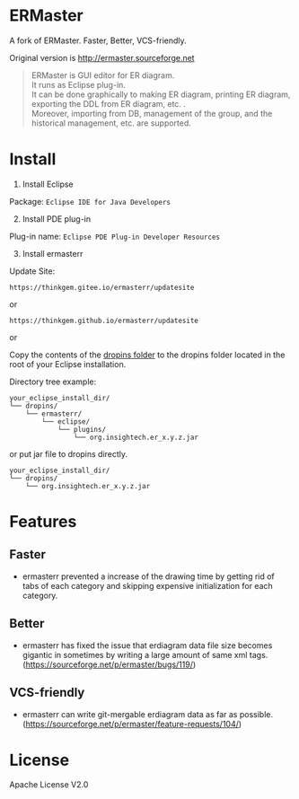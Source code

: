 # ERMaster

A fork of ERMaster. Faster, Better, VCS-friendly.

Original version is http://ermaster.sourceforge.net  

> ERMaster is GUI editor for ER diagram.  
> It runs as Eclipse plug-in.  
> It can be done graphically to making ER diagram, printing ER diagram, exporting the DDL from ER diagram, etc. .  
> Moreover, importing from DB, management of the group, and the historical management, etc. are supported.  

# Install

1. Install Eclipse 
 
Package: `Eclipse IDE for Java Developers`

2. Install PDE plug-in  

Plug-in name: `Eclipse PDE Plug-in Developer Resources`

3. Install ermasterr 
 
Update Site:

`https://thinkgem.gitee.io/ermasterr/updatesite`

or

`https://thinkgem.github.io/ermasterr/updatesite`

or

Copy the contents of the [dropins folder](https://gitee.com/thinkgem/ermasterr/tree/master/dropins/ermasterr/eclipse/plugins) to the dropins folder located in the root of your Eclipse installation.

Directory tree example:

```
your_eclipse_install_dir/
└── dropins/
    └── ermasterr/
        └── eclipse/
            └── plugins/
                └── org.insightech.er_x.y.z.jar
```

or put jar file to dropins directly.

```
your_eclipse_install_dir/
└── dropins/
    └── org.insightech.er_x.y.z.jar
```

# Features

## Faster

* ermasterr prevented a increase of the drawing time by getting rid of tabs of each category and skipping expensive initialization for each category.

## Better

* ermasterr has fixed the issue that erdiagram data file size becomes gigantic in sometimes by writing a large amount of same xml tags. (https://sourceforge.net/p/ermaster/bugs/119/)

## VCS-friendly

* ermasterr can write git-mergable erdiagram data as far as possible. (https://sourceforge.net/p/ermaster/feature-requests/104/)

# License

Apache License V2.0

